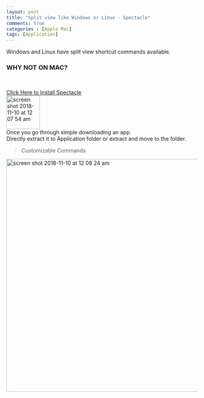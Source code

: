 ```yaml
---
layout: post
title: "Split view like Windows or Linux - Spectacle"
comments: true
categories : [Apple Mac]
tags: [Application]
---
```


Windows and Linux have split view shortcut commands available.<br>
<h3>WHY NOT ON MAC?</h3><br>

[Click Here to Install Spectacle](https://www.spectacleapp.com/)<br>
<img width="88" alt="screen shot 2018-11-10 at 12 07 54 am" src="https://user-images.githubusercontent.com/43384877/48305651-b7b84b00-e4fc-11e8-8f6f-5274fec67f95.png">
<br>
Once you go through simple downloading an app.<br>
Directly extract it to Application folder or extract and move to the folder.
<br>
> <subtitle>Customizable Commands</subtitle>

<img width="613" alt="screen shot 2018-11-10 at 12 08 24 am" src="https://user-images.githubusercontent.com/43384877/48305665-f9e18c80-e4fc-11e8-9a92-eff4da1074db.png">

<br><br>
